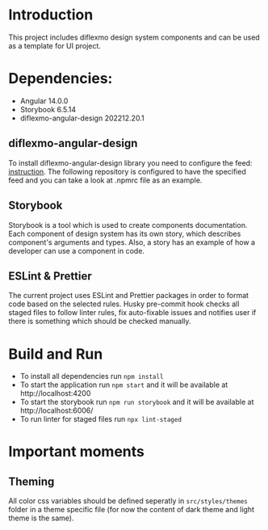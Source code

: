 # Introduction
This project includes diflexmo design system components and can be used as a template for UI project.

# Dependencies:
* Angular 14.0.0
* Storybook 6.5.14
* diflexmo-angular-design 202212.20.1

## diflexmo-angular-design
To install diflexmo-angular-design library you need to configure the feed: [instruction](https://dev.azure.com/diflexmo/Diflexmo%20Shared/_artifacts/feed/Diflexmo_Shared/connect/npm). The following repository is configured to have the specified feed and you can take a look at .npmrc file as an example.

## Storybook
Storybook is a tool which is used to create components documentation. Each component of design system has its own story, which describes component's arguments and types. Also, a story has an  example of how a developer can use a component in code.

## ESLint & Prettier
The current project uses ESLint and Prettier packages in order to format code based on the selected rules. Husky pre-commit hook checks all staged files to follow linter rules, fix auto-fixable issues and notifies user if there is something which should be checked manually.

# Build and Run
* To install all dependencies run `npm install`
* To start the application run `npm start` and it will be available at http://localhost:4200
* To start the storybook run `npm run storybook` and it will be available at http://localhost:6006/
* To run linter for staged files run `npx lint-staged`

# Important moments
## Theming
All color css variables should be defined seperatly in `src/styles/themes` folder in a theme specific file (for now the content of dark theme and light theme is the same).
